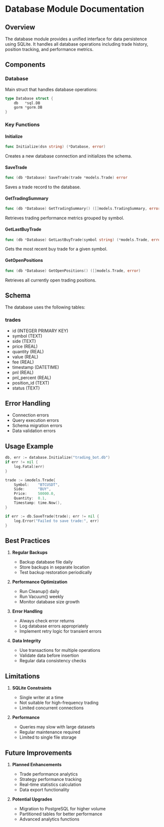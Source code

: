 # Database Module Documentation

## Overview

The database module provides a unified interface for data persistence using SQLite. It handles all database operations including trade history, position tracking, and performance metrics.

## Components

### Database

Main struct that handles database operations:

```go
type Database struct {
    db   *sql.DB
    gorm *gorm.DB
}
```

### Key Functions

#### Initialize

```go
func Initialize(dsn string) (*Database, error)
```

Creates a new database connection and initializes the schema.

#### SaveTrade

```go
func (db *Database) SaveTrade(trade *models.Trade) error
```

Saves a trade record to the database.

#### GetTradingSummary

```go
func (db *Database) GetTradingSummary() ([]models.TradingSummary, error)
```

Retrieves trading performance metrics grouped by symbol.

#### GetLastBuyTrade

```go
func (db *Database) GetLastBuyTrade(symbol string) (*models.Trade, error)
```

Gets the most recent buy trade for a given symbol.

#### GetOpenPositions

```go
func (db *Database) GetOpenPositions() ([]models.Trade, error)
```

Retrieves all currently open trading positions.

## Schema

The database uses the following tables:

### trades

- id (INTEGER PRIMARY KEY)
- symbol (TEXT)
- side (TEXT)
- price (REAL)
- quantity (REAL)
- value (REAL)
- fee (REAL)
- timestamp (DATETIME)
- pnl (REAL)
- pnl_percent (REAL)
- position_id (TEXT)
- status (TEXT)

## Error Handling

- Connection errors
- Query execution errors
- Schema migration errors
- Data validation errors

## Usage Example

```go
db, err := database.Initialize("trading_bot.db")
if err != nil {
    log.Fatal(err)
}

trade := &models.Trade{
    Symbol:    "BTCUSDT",
    Side:      "BUY",
    Price:     50000.0,
    Quantity:  0.1,
    Timestamp: time.Now(),
}

if err := db.SaveTrade(trade); err != nil {
    log.Error("Failed to save trade:", err)
}
```

## Best Practices

1. **Regular Backups**

   - Backup database file daily
   - Store backups in separate location
   - Test backup restoration periodically

2. **Performance Optimization**

   - Run Cleanup() daily
   - Run Vacuum() weekly
   - Monitor database size growth

3. **Error Handling**

   - Always check error returns
   - Log database errors appropriately
   - Implement retry logic for transient errors

4. **Data Integrity**
   - Use transactions for multiple operations
   - Validate data before insertion
   - Regular data consistency checks

## Limitations

1. **SQLite Constraints**

   - Single writer at a time
   - Not suitable for high-frequency trading
   - Limited concurrent connections

2. **Performance**
   - Queries may slow with large datasets
   - Regular maintenance required
   - Limited to single file storage

## Future Improvements

1. **Planned Enhancements**

   - Trade performance analytics
   - Strategy performance tracking
   - Real-time statistics calculation
   - Data export functionality

2. **Potential Upgrades**
   - Migration to PostgreSQL for higher volume
   - Partitioned tables for better performance
   - Advanced analytics functions
